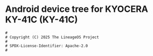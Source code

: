 # Android device tree for KYOCERA KY-41C (KY-41C)

```
#
# Copyright (C) 2025 The LineageOS Project
#
# SPDX-License-Identifier: Apache-2.0
#
```

